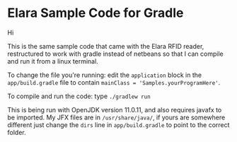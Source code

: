# Elara Sample Code for Gradle

Hi

This is the same sample code that came with the Elara RFID reader, restructured to work with gradle instead of netbeans so that I can compile and run it from a linux terminal.

To change the file you're running: edit the `application` block in the `app/build.gradle` file to contain `mainClass = 'Samples.yourProgramHere'`.

To compile and run the code: type `./gradlew run`

This is being run with OpenJDK version 11.0.11, and also requires javafx to be imported. My JFX files are in `/usr/share/java/`, if yours are somewhere different just change the `dirs` line in `app/build.gradle` to point to the correct folder.
